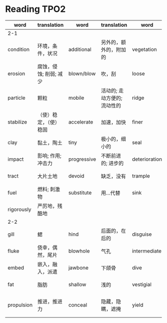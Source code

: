 # Reading TPO2

|word|translation|word|translation|word|translation|word|translation|
|---|---|---|---|---|---|---|---|
|2-1|
|condition|环境，条件，状况|additional|另外的，额外的，附加的|vegetation|植物（总称），草木|subsequent|后来的，随后的|
|erosion|腐蚀，侵蚀; 削弱; 减少|blown/blow|吹，刮|loose|松动的，零散的|stony|多石头的|
|particle|颗粒|mobile|活动的; 走动方便的; 流动性的|ridge|背脊，峰|sand|沙地，沙洲|
|stabilize|（使）稳定，（使）稳固|accelerate|加速，加快|finer|细小的，纤细的|transfer|转移，使调动|
|clay|黏土，陶土|tiny|极小的，细小的|seal|封上; 密封|penetration|渗透; 穿透|
|impact|影响; 作用; 冲击力|progressive|不断前进的; 进步的|deterioration|恶化，变坏|aridity|干旱，乏味|
|tract|大片土地|devoid|缺乏，没有|trample|践踏; 蹂躏; 无视|pulverization|弄成粉，粉碎; 粉化|
|fuel|燃料; 刺激物|substitute|用…代替|sink|下沉，灌|drainage|排水，防水|
|rigorously|严厉地，残酷地|
|2-2|
|gill|鳃|hind|后面的，在后的|disguise|乔装，伪装|affinity|密切关系，姻亲关系|
|fluke|侥幸，偶然，尾片|blowhole|气孔|intermediate|中间的|transitional|过度的|
|embed|嵌入，融入，派遣|jawbone|下颌骨|dive|潜水|bred/breed|生育|
|fat|脂肪|shallow|浅的|vestigial|残留的，剩余的|locomotion|运动，移动|
|propulsion|推进，推进力|conceal|隐藏，隐瞒，遮掩|yield|产生，屈服，让步，放弃|